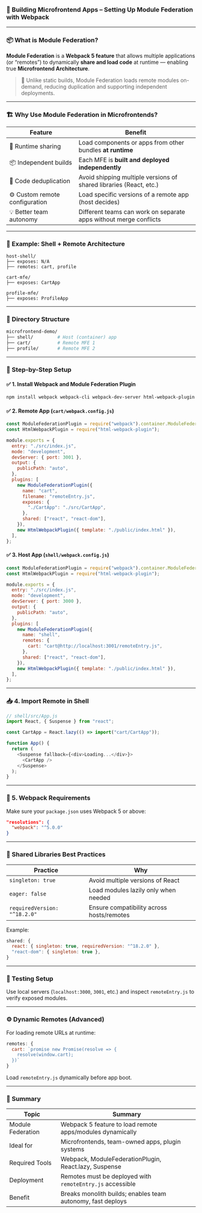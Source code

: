 ### 🔧 Building Microfrontend Apps – **Setting Up Module Federation with Webpack**

---

### 📦 What is Module Federation?

**Module Federation** is a **Webpack 5 feature** that allows multiple applications (or “remotes”) to dynamically **share and load code** at runtime — enabling true **Microfrontend Architecture**.

> 🔗 Unlike static builds, Module Federation loads remote modules on-demand, reducing duplication and supporting independent deployments.

---

### 🏗️ Why Use Module Federation in Microfrontends?

| Feature                        | Benefit                                                            |
| ------------------------------ | ------------------------------------------------------------------ |
| 🔄 Runtime sharing             | Load components or apps from other bundles **at runtime**          |
| 📦 Independent builds          | Each MFE is **built and deployed independently**                   |
| 🧩 Code deduplication          | Avoid shipping multiple versions of shared libraries (React, etc.) |
| ⚙️ Custom remote configuration | Load specific versions of a remote app (host decides)              |
| 💡 Better team autonomy        | Different teams can work on separate apps without merge conflicts  |

---

### 🧪 Example: Shell + Remote Architecture

```text
host-shell/
├── exposes: N/A
├── remotes: cart, profile

cart-mfe/
├── exposes: CartApp

profile-mfe/
├── exposes: ProfileApp
```

---

### 📁 Directory Structure

```bash
microfrontend-demo/
├── shell/         # Host (container) app
├── cart/          # Remote MFE 1
├── profile/       # Remote MFE 2
```

---

### 🔨 Step-by-Step Setup

#### ✅ 1. **Install Webpack and Module Federation Plugin**

```bash
npm install webpack webpack-cli webpack-dev-server html-webpack-plugin
```

#### ✅ 2. **Remote App (`cart/webpack.config.js`)**

```js
const ModuleFederationPlugin = require("webpack").container.ModuleFederationPlugin;
const HtmlWebpackPlugin = require("html-webpack-plugin");

module.exports = {
  entry: "./src/index.js",
  mode: "development",
  devServer: { port: 3001 },
  output: {
    publicPath: "auto",
  },
  plugins: [
    new ModuleFederationPlugin({
      name: "cart",
      filename: "remoteEntry.js",
      exposes: {
        "./CartApp": "./src/CartApp",
      },
      shared: ["react", "react-dom"],
    }),
    new HtmlWebpackPlugin({ template: "./public/index.html" }),
  ],
};
```

#### ✅ 3. **Host App (`shell/webpack.config.js`)**

```js
const ModuleFederationPlugin = require("webpack").container.ModuleFederationPlugin;
const HtmlWebpackPlugin = require("html-webpack-plugin");

module.exports = {
  entry: "./src/index.js",
  mode: "development",
  devServer: { port: 3000 },
  output: {
    publicPath: "auto",
  },
  plugins: [
    new ModuleFederationPlugin({
      name: "shell",
      remotes: {
        cart: "cart@http://localhost:3001/remoteEntry.js",
      },
      shared: ["react", "react-dom"],
    }),
    new HtmlWebpackPlugin({ template: "./public/index.html" }),
  ],
};
```

---

### 📥 4. **Import Remote in Shell**

```js
// shell/src/App.js
import React, { Suspense } from "react";

const CartApp = React.lazy(() => import("cart/CartApp"));

function App() {
  return (
    <Suspense fallback={<div>Loading...</div>}>
      <CartApp />
    </Suspense>
  );
}
```

---

### 🚦 5. **Webpack Requirements**

Make sure your `package.json` uses Webpack 5 or above:

```json
"resolutions": {
  "webpack": "^5.0.0"
}
```

---

### 🔄 Shared Libraries Best Practices

| Practice                     | Why                                       |
| ---------------------------- | ----------------------------------------- |
| `singleton: true`            | Avoid multiple versions of React          |
| `eager: false`               | Load modules lazily only when needed      |
| `requiredVersion: "^18.2.0"` | Ensure compatibility across hosts/remotes |

Example:

```js
shared: {
  react: { singleton: true, requiredVersion: "^18.2.0" },
  "react-dom": { singleton: true },
}
```

---

### 🧪 Testing Setup

Use local servers (`localhost:3000`, `3001`, etc.) and inspect `remoteEntry.js` to verify exposed modules.

---

### ⚙️ Dynamic Remotes (Advanced)

For loading remote URLs at runtime:

```js
remotes: {
  cart: `promise new Promise(resolve => {
    resolve(window.cart);
  })`
}
```

Load `remoteEntry.js` dynamically before app boot.

---

### 🧠 Summary

| Topic             | Summary                                                     |
| ----------------- | ----------------------------------------------------------- |
| Module Federation | Webpack 5 feature to load remote apps/modules dynamically   |
| Ideal for         | Microfrontends, team-owned apps, plugin systems             |
| Required Tools    | Webpack, ModuleFederationPlugin, React.lazy, Suspense       |
| Deployment        | Remotes must be deployed with `remoteEntry.js` accessible   |
| Benefit           | Breaks monolith builds; enables team autonomy, fast deploys |


